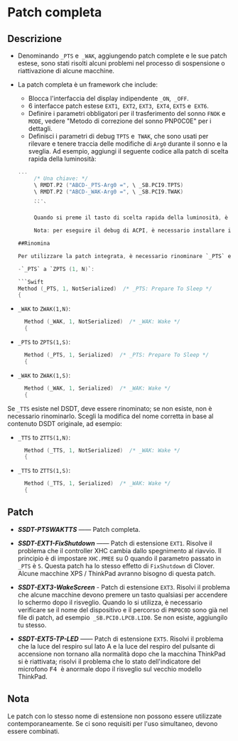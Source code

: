 # Patch completa

## Descrizione

- Denominando `_PTS` e` _WAK`, aggiungendo patch complete e le sue patch estese, sono stati risolti alcuni problemi nel processo di sospensione o riattivazione di alcune macchine.

- La patch completa è un framework che include:
   - Blocca l'interfaccia del display indipendente `_ON`,` _OFF`.
   - 6 interfacce patch estese `EXT1`,` EXT2`, `EXT3`,` EXT4`, `EXT5` e` EXT6`.
   - Definire i parametri obbligatori per il trasferimento del sonno `FNOK` e` MODE`, vedere "Metodo di correzione del sonno PNP0C0E" per i dettagli.
   - Definisci i parametri di debug `TPTS` e` TWAK`, che sono usati per rilevare e tenere traccia delle modifiche di `Arg0` durante il sonno e la sveglia. Ad esempio, aggiungi il seguente codice alla patch di scelta rapida della luminosità:

    ```Swift
    ...
         /* Una chiave: */
         \ RMDT.P2 ("ABCD-_PTS-Arg0 =", \ _SB.PCI9.TPTS)
         \ RMDT.P2 ("ABCD-_WAK-Arg0 =", \ _SB.PCI9.TWAK)
         ...
         `` `

         Quando si preme il tasto di scelta rapida della luminosità, è possibile vedere il valore di "Arg0" sulla console dopo la sospensione e il risveglio precedenti.

         Nota: per eseguire il debug di ACPI, è necessario installare il driver ACPIDebug.kext, aggiungere la patch SSDT-RMDT e personalizzare la patch di debug. Vedere `ACPIDebug` per metodi specifici.

    ##Rinomina

    Per utilizzare la patch integrata, è necessario rinominare `_PTS` e` _WAK`. Scegli la modifica del nome corretta in base al contenuto DSDT originale, ad esempio:

    -`_PTS` a `ZPTS (1, N)`:

  ```Swift
    Method (_PTS, 1, NotSerialized)  /* _PTS: Prepare To Sleep */
    {
  ```

- `_WAK` to `ZWAK(1,N)`:

  ```Swift
    Method (_WAK, 1, NotSerialized)  /* _WAK: Wake */
    {
  ```

- `_PTS` to `ZPTS(1,S)`:

  ```Swift
    Method (_PTS, 1, Serialized)  /* _PTS: Prepare To Sleep */
    {
  ```

- `_WAK` to `ZWAK(1,S)`:

  ```Swift
    Method (_WAK, 1, Serialized)  /* _WAK: Wake */
    {
  ```

Se `_TTS` esiste nel DSDT, deve essere rinominato; se non esiste, non è necessario rinominarlo. Scegli la modifica del nome corretta in base al contenuto DSDT originale, ad esempio:

- `_TTS` to `ZTTS(1,N)`:

  ```Swift
    Method (_TTS, 1, NotSerialized)  /* _WAK: Wake */
    {
  ```

- `_TTS` to `ZTTS(1,S)`:

  ```Swift
    Method (_TTS, 1, Serialized)  /* _WAK: Wake */
    {
  ```


## Patch

- ***SSDT-PTSWAKTTS*** —— Patch completa.

- ***SSDT-EXT1-FixShutdown*** —— Patch di estensione `EXT1`. Risolve il problema che il controller XHC cambia dallo spegnimento al riavvio. Il principio è di impostare `XHC.PMEE` su 0 quando il parametro passato in `_PTS` è `5`. Questa patch ha lo stesso effetto di `FixShutdown` di Clover. Alcune macchine XPS / ThinkPad avranno bisogno di questa patch.

- ***SSDT-EXT3-WakeScreen*** - Patch di estensione `EXT3`. Risolvi il problema che alcune macchine devono premere un tasto qualsiasi per accendere lo schermo dopo il risveglio. Quando lo si utilizza, è necessario verificare se il nome del dispositivo e il percorso di `PNP0C0D` sono già nel file di patch, ad esempio` _SB.PCI0.LPCB.LID0`. Se non esiste, aggiungilo tu stesso.

- ***SSDT-EXT5-TP-LED*** —— Patch di estensione `EXT5`. Risolvi il problema che la luce del respiro sul lato A e la luce del respiro del pulsante di accensione non tornano alla normalità dopo che la macchina ThinkPad si è riattivata; risolvi il problema che lo stato dell'indicatore del microfono <kbd> F4 </kbd> è anormale dopo il risveglio sul vecchio modello ThinkPad.

## Nota

Le patch con lo stesso nome di estensione non possono essere utilizzate contemporaneamente. Se ci sono requisiti per l'uso simultaneo, devono essere combinati.
